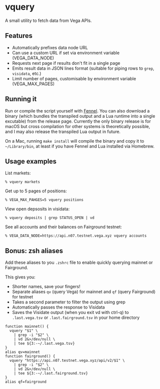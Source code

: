 # vquery

A small utility to fetch data from Vega APIs.


## Features

- Automatically prefixes data node URL
- Can use a custom URL if set via environment variable (VEGA_DATA_NODE)
- Requests next page if results don't fit in a single page
- Emits result data in JSON lines format (suitable for piping rows to `grep`, `visidata`, etc.)
- Limit number of pages, customisable by environment variable (VEGA_MAX_PAGES)


## Running it

Run or compile the script yourself with [Fennel](https://fennel-lang.org/). You can also download a binary (which bundles the transpiled output and a Lua runtime into a single excutable) from the release page. Currently the only binary release is for macOS but cross compilation for other systems is theoretically possible, and I may also release the transpiled Lua output in future.

On a Mac, running `make install` will compile the binary and copy it to `~/Library/bin`, at least if you have Fennel and Lua installed via Homebrew.


## Usage examples

List markets:

```
% vquery markets
```

Get up to 5 pages of positions:

```
% VEGA_MAX_PAHGES=5 vquery positions
```

View open depsosits in visidata:

```
% vquery deposits | grep STATUS_OPEN | vd
```

See all accounts and their balances on Fairground testnet:

```
% VEGA_DATA_NODE=https://api.n07.testnet.vega.xyz vquery accounts
```


## Bonus: zsh aliases

Add these aliases to you `.zshrc` file to enable quickly querying mainnet or Fairground.

This gives you:
- Shorter names, save your fingers!
- Separate aliases `qv` (query Vega) for mainnet and `qf` (query Fairground) for testnet
- Takes a second parameter to filter the output using grep
- Automatically passes the response to Visidata
- Saves the Visidate output (when you exit vd with ctrl-q) to `.last.vega.tsv` or `.last.fairground.tsv` in your home directory

```
function mainnet() {
  vquery "$1" \
    | grep -i "$2" \
    | vd 2&>/dev/null \
    | tee ${3:-~/.last.vega.tsv}
}
alias qv=mainnet
function fairground() {
  vquery "https://api.n07.testnet.vega.xyz/api/v2/$1" \
    | grep -i "$2" \
    | vd 2&>/dev/null \
    | tee ${3:-~/.last.fairground.tsv}
}
alias qf=fairground
```
